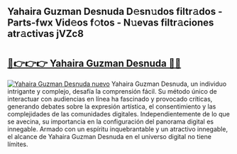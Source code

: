 ## Yahaira Guzman Desnuda D𝚎sn𝚞dos filtr𝚊dos - Parts-fwx Vid𝚎os f𝚘tos - N𝚞evas filtr𝚊ciones atr𝚊ctivas jVZc8

# <h2><a href="http://mb0lug.tromn.icu/?c=Yahaira+Guzman+Desnuda">🔗👉👉👉 Yahaira Guzman Desnuda 🔗🔗</a></h2>

[![Yahaira Guzman Desnuda nuevo](https://i.imgur.com/pEAQMta.gif)](http://mb0lug.tromn.icu/?c=Yahaira+Guzman+Desnuda)
Yahaira Guzman Desnuda, un individuo intrigante y complejo, desafía la comprensión fácil. Su método único de interactuar con audiencias en línea ha fascinado y provocado críticas, generando debates sobre la expresión artística, el consentimiento y las complejidades de las comunidades digitales. Independientemente de lo que se avecina, su importancia en la configuración del panorama digital es innegable. Armado con un espíritu inquebrantable y un atractivo innegable, el alcance de Yahaira Guzman Desnuda en el universo digital no tiene límites.
